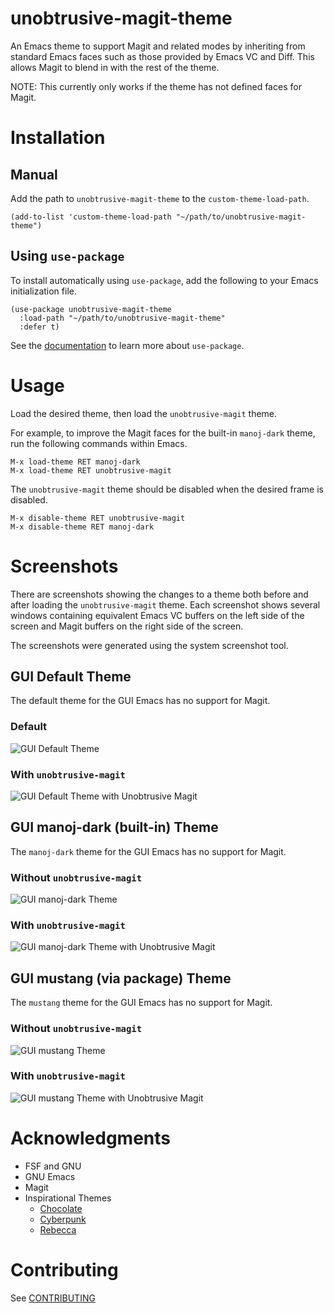 <!-- Copyright (C) 2016 by Thomas A. Brown -->

# unobtrusive-magit-theme

An Emacs theme to support Magit and related modes by inheriting from
standard Emacs faces such as those provided by Emacs VC and Diff.
This allows Magit to blend in with the rest of the theme.

NOTE: This currently only works if the theme has not defined faces for
Magit.

# Installation

## Manual

Add the path to `unobtrusive-magit-theme` to the
`custom-theme-load-path`.

```emacs-lisp
(add-to-list 'custom-theme-load-path "~/path/to/unobtrusive-magit-theme")
```

## Using `use-package`

To install automatically using `use-package`, add the following to
your Emacs initialization file.

``` emacs-lisp
(use-package unobtrusive-magit-theme
  :load-path "~/path/to/unobtrusive-magit-theme"
  :defer t)
```

See the [documentation](https://github.com/jwiegley/use-package) to
learn more about `use-package`.

# Usage

Load the desired theme, then load the `unobtrusive-magit` theme.

For example, to improve the Magit faces for the built-in `manoj-dark`
theme, run the following commands within Emacs.

```
M-x load-theme RET manoj-dark
M-x load-theme RET unobtrusive-magit
```

The `unobtrusive-magit` theme should be disabled when the desired
frame is disabled.

```
M-x disable-theme RET unobtrusive-magit
M-x disable-theme RET manoj-dark
```

# Screenshots

There are screenshots showing the changes to a theme both before and
after loading the `unobtrusive-magit` theme.  Each screenshot shows
several windows containing equivalent Emacs VC buffers on the left
side of the screen and Magit buffers on the right side of the screen.

The screenshots were generated using the system screenshot tool.

## GUI Default Theme

The default theme for the GUI Emacs has no support for Magit.

### Default

![GUI Default Theme](screenshots/gui-default.png "GUI Default Theme")

### With `unobtrusive-magit`

![GUI Default Theme with Unobtrusive Magit](screenshots/gui-default-unobtrusive-magit.png "GUI Default Theme with Unobtrusive Magit")

## GUI manoj-dark (built-in) Theme

The `manoj-dark` theme for the GUI Emacs has no support for Magit.

### Without `unobtrusive-magit`

![GUI manoj-dark Theme](screenshots/gui-manoj-dark.png "GUI manoj-dark Theme")

### With `unobtrusive-magit`

![GUI manoj-dark Theme with Unobtrusive Magit](screenshots/gui-manoj-dark-unobtrusive-magit.png "GUI manoj-dark Theme with Unobtrusive Magit")

## GUI mustang (via package) Theme

The `mustang` theme for the GUI Emacs has no support for Magit.

### Without `unobtrusive-magit`

![GUI mustang Theme](screenshots/gui-mustang.png "GUI mustang Theme")

### With `unobtrusive-magit`

![GUI mustang Theme with Unobtrusive Magit](screenshots/gui-mustang-unobtrusive-magit.png "GUI mustang Theme with Unobtrusive Magit")

# Acknowledgments

* FSF and GNU
* GNU Emacs
* Magit
* Inspirational Themes
  * [Chocolate](https://github.com/SavchenkoValeriy/emacs-chocolate-theme)
  * [Cyberpunk](https://github.com/n3mo/cyberpunk-theme.el)
  * [Rebecca](https://github.com/vic/rebecca-theme)

# Contributing

See [CONTRIBUTING](CONTRIBUTING.md)
